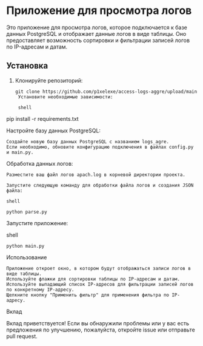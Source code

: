 # Приложение для просмотра логов

Это приложение для просмотра логов, которое подключается к базе данных PostgreSQL и отображает данные логов в виде таблицы. Оно предоставляет возможность сортировки и фильтрации записей логов по IP-адресам и датам.

## Установка

1. Клонируйте репозиторий:

   ```shell
   git clone https://github.com/p1xelexe/access-logs-aggre/upload/main
    Установите необходимые зависимости:

    shell

pip install -r requirements.txt

Настройте базу данных PostgreSQL:

    Создайте новую базу данных PostgreSQL с названием logs_agre.
    Если необходимо, обновите конфигурацию подключения в файлах config.py и main.py.

Обработка данных логов:

    Разместите ваш файл логов apach.log в корневой директории проекта.

    Запустите следующую команду для обработки файла логов и создания JSON файла:

    shell

    python parse.py

Запустите приложение:

shell

    python main.py

Использование

    Приложение откроет окно, в котором будут отображаться записи логов в виде таблицы.
    Используйте флажки для сортировки таблицы по IP-адресам и датам.
    Используйте выпадающий список IP-адресов для фильтрации записей логов по конкретному IP-адресу.
    Щелкните кнопку "Применить фильтр" для применения фильтра по IP-адресу.

Вклад

Вклад приветствуется! Если вы обнаружили проблемы или у вас есть предложения по улучшению, пожалуйста, откройте issue или отправьте pull request.